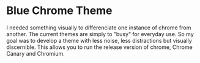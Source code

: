 # Blue Chrome Theme

I needed something visually to differenciate one instance of chrome from another. The current themes are simply to "busy" for everyday use. So my goal was to develop a theme with less noise, less distractions but visually discernible. This allows you to run the release version of chrome, Chrome Canary and Chromium. 
